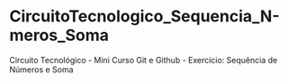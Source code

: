 # CircuitoTecnologico_Sequencia_N-meros_Soma
Circuito Tecnológico - Mini Curso Git e Github - Exercício: Sequência de Números e Soma
